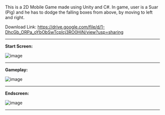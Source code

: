 This is a 2D Mobile Game made using Unity and C#. In game, user is a Suar (Pig) and he has to dodge the falling boxes from above, by moving to left and right.

Download Link:
https://drive.google.com/file/d/1-DhcGb_ORPa_oYbObSwTcpIcj3RO0HiN/view?usp=sharing

-----------------------------------------------------------------------------------------

**Start Screen:**


![image](https://github.com/user-attachments/assets/301841b7-b523-46c4-82dc-e7aefc30c4d2)


-----------------------------------------------------------------------------------------

**Gameplay:**


![image](https://github.com/user-attachments/assets/2611fed2-c8a6-497c-9206-5514bd135e92)


-----------------------------------------------------------------------------------------

**Endscreen:**


![image](https://github.com/user-attachments/assets/2cbf6440-55ff-429f-a739-b377486255b4)


-----------------------------------------------------------------------------------------
